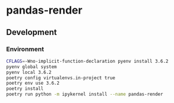 # pandas-render

## Development

### Environment

```bash
CFLAGS=-Wno-implicit-function-declaration pyenv install 3.6.2
pyenv global system
pyenv local 3.6.2
poetry config virtualenvs.in-project true
poetry env use 3.6.2
poetry install
poetry run python -m ipykernel install --name pandas-render
```
